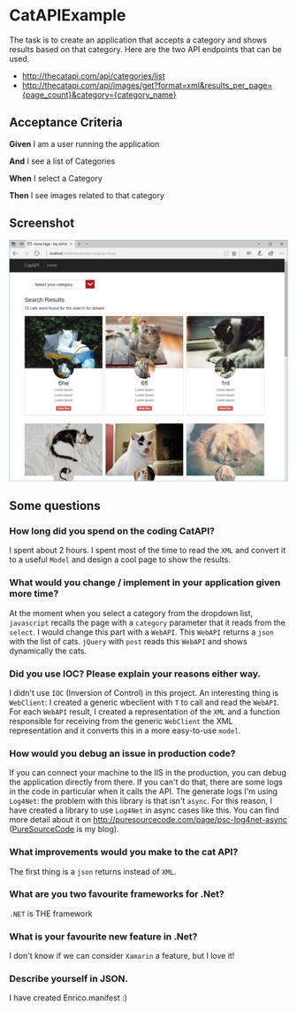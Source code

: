  # CatAPIExample
The task is to create an application that accepts a category and shows results based on that category.
Here are the two API endpoints that can be used.

- http://thecatapi.com/api/categories/list
- http://thecatapi.com/api/images/get?format=xml&results_per_page={page_count}&category={category_name}

## Acceptance Criteria
**Given** I am a user running the application

**And** I see a list of Categories

**When** I select a Category

**Then** I see images related to that category

## Screenshot
![CatAPI Screenshot](https://github.com/erossini/CatAPIExample/blob/master/Screenshot/CatAPIScreenshot.PNG)

## Some questions
### How long did you spend on the coding CatAPI?
I spent about 2 hours. I spent most of the time to read the `XML` and convert it to a useful `Model` and design a cool page to show the results.

### What would you change / implement in your application given more time?
At the moment when you select a category from the dropdown list, `javascript` recalls the page with a `category` parameter that it reads from the `select`. I would change this part with a `WebAPI`. This `WebAPI` returns a `json` with the list of cats. `jQuery` with `post` reads this `WebAPI` and shows dynamically the cats.

### Did you use IOC? Please explain your reasons either way.
I didn't use `IOC` (Inversion of Control) in this project. An interesting thing is `WebClient`: I created a generic wbeclient with `T` to call and read the `WebAPI`. For each `WebAPI` result, I created a representation of the `XML` and a function responsible for receiving from the generic `WebClient` the XML representation and it converts this in a more easy-to-use `model`.

### How would you debug an issue in production code?
If you can connect your machine to the IIS in the production, you can debug the application directly from there. If you can't do that, there are some logs in the code in particular when it calls the API. The generate logs I'm using `Log4Net`: the problem with this library is that isn't `async`. For this reason, I have created a library to use `Log4Net` in async cases like this. You can find more detail about it on http://puresourcecode.com/page/psc-log4net-async ([PureSourceCode](http://puresourcecode.com) is my blog).

### What improvements would you make to the cat API?
The first thing is a `json` returns instead of `XML`.

### What are you two favourite frameworks for .Net?
`.NET` is THE framework 

### What is your favourite new feature in .Net?
I don't know if we can consider `Xamarin` a feature, but I love it!

### Describe yourself in JSON.
I have created Enrico.manifest :)
